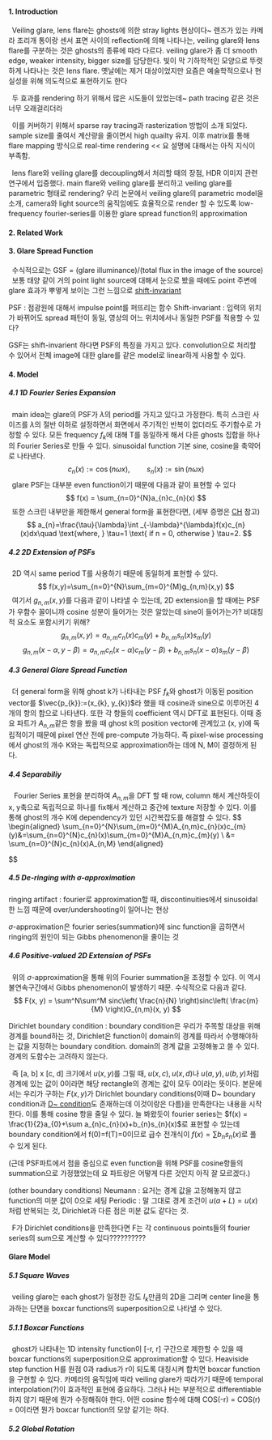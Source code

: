 #### 1. Introduction

&ensp;Veiling glare, lens flare는 ghosts에 의한 stray lights 현상이다~ 렌즈가 있는 카메라 조리개 통이랑 센서 표면 사이의 reflection에 의해 나타나는, veiling glare와 lens flare를 구분하는 것은 ghosts의 종류에 따라 다르다. veiling glare가 좀 더 smooth edge, weaker intensity, bigger size를 담당한다. 빛이 막 기하학적인 모양으로 뚜렷하게 나타나는 것은 lens flare. 옛날에는 제거 대상이었지만 요즘은 예술학적으로나 현실성을 위해 의도적으로 표현하기도 한다

&ensp;두 효과를 rendering 하기 위해서 많은 시도들이 있었는데~ path tracing 같은 것은 너무 오래걸리더라

&ensp;이를 커버하기 위해서 sparse ray tracing과 rasterization 방법이 소개 되었다. sample size를 줄여서 계산량을 줄이면서 high quailty 유지. 이후 matrix를 통해 flare mapping 방식으로 real-time rendering << 요 설명에 대해서는 아직 지식이 부족함.

&ensp;lens flare와 veiling glare를 decoupling해서 처리할 때의 장점, HDR 이미지 관련 연구에서 입증했다. main flare와 veiling glare를 분리하고 veiling glare를 parametric 형태로 rendering? 우리 논문에서 veiling glare의 parametric model을 소개, camera와 light source의 움직임에도 효율적으로 render 할 수 있도록 low-frequency fourier-series를 이용한 glare spread function의 approximation

#### 2. Related Work

#### 3. Glare Spread Function

&ensp;수식적으로는 GSF = (glare illuminance)/(total flux in the image of the source)
&ensp;보통 태양 같이 거의 point light source에 대해서 눈으로 봤을 때에도 point 주변에 glare 효과가 뿌옇게 보이는 그런 느낌으로 [shift-invariant](https://pasus.tistory.com/23) 

PSF : 점광원에 대해서 impulse point를 퍼뜨리는 함수
Shift-invariant : 입력의 위치가 바뀌어도 spread 패턴이 동일, 영상의 어느 위치에서나 동일한 PSF를 적용할 수 있다?

GSF는 shift-invarient 하다면 PSF의 특징을 가지고 있다. convolution으로 처리할 수 있어서 전체 image에 대한 glare를 같은 model로 linear하게 사용할 수 있다.


#### 4. Model

##### 4.1 1D Fourier Series Expansion

&ensp;main idea는 glare의 PSF가 $\lambda$의 period를 가지고 있다고 가정한다. 특히 스크린 사이즈를 $\lambda$의 절반 이하로 설정하면서 화면에서 주기적인 반복이 없더라도 주기함수로 가정할 수 있다. 모든 frequency $f_{k}$에 대해 T를 동일하게 해서 다른 ghosts 집합을 하나의 Fourier Series로 만들 수 있다. sinusoidal function 기본 sine, cosine을 축약어로 나타낸다.
$$
c_{n}(x) := \cos(n\omega x), \quad\quad s_{n}(x):=\sin(n\omega x)
$$
&ensp;glare PSF는 대부분 even function이기 때문에 다음과 같이 표현할 수 있다
$$
f(x) = \sum_{n=0}^{N}a_{n}c_{n}(x)
$$
&ensp;또한 스크린 내부만을 제한해서 general form을 표현한다면, (세부 증명은 [CH](2024-11-01-Circular-Harmonics) 참고)
$$
a_{n}=\frac{\tau}{\lambda}\int _{-\lambda}^{\lambda}f(x)c_{n}(x)dx\quad \text{where, } \tau=1 \text{ if n = 0, otherwise } \tau=2.
$$
##### 4.2 2D Extension of PSFs

&ensp;2D 역시  same period T를 사용하기 때문에 동일하게 표현할 수 있다.
$$
f(x,y)=\sum_{n=0}^{N}\sum_{m=0}^{M}g_{n,m}(x,y)
$$
&ensp;여기서 $g_{n,m}(x,y)$를 다음과 같이 나타낼 수 있는데, 2D extension을 할 때에는 PSF가 우함수 꼴이니까 cosine 성분이 들어가는 것은 알았는데 sine이 들어가는가? 비대칭적 요소도 포함시키기 위해?
$$
g_{n,m}(x,y)=a_{n,m}c_{n}(x)c_{m}(y)+b_{n,m}s_{n}(x)s_{m}(y)
$$
$$
g_{n,m}(x-\alpha, y-\beta)=a_{n,m}c_{n}(x-\alpha)c_{m}(y-\beta)+b_{n,m}s_{n}(x-\alpha)s_{m}(y-\beta)
$$
##### 4.3 General Glare Spread Function

&ensp;더 general form을 위해 ghost k가 나타내는 PSF $f_{k}$와 ghost가 이동된 position vector를 $\vec{p_{k}}:=(x_{k}, y_{k})$라 했을 때 cosine과 sine으로 이루어진 4개의 항의 합으로 나타낸다. 또한 각 항들의 coefficient 역시 DFT로 표현된다. 이때 중요 파트가 $A_{n,m}$같은 항을 봤을 때 ghost k의 position vector에 관계있고 (x, y)에 독립적이기 때문에 pixel 연산 전에 pre-compute 가능하다. 즉 pixel-wise processing에서 ghost의 개수 K와는 독립적으로 approximation하는 데에 N, M이 결정하게 된다.

##### 4.4 Separabiliy

&ensp; Fourier Series 표현을 분리하여 $A_{n,m}$을 DFT 할 때 row, column 해서 계산하듯이 x, y축으로 독립적으로 하나를 fix해서 계산하고 중간에 texture 저장할 수 있다. 이를 통해 ghost의 개수 K에 dependency가 있던 시간복잡도를 해결할 수 있다.
$$
\begin{aligned}
\sum_{n=0}^{N}\sum_{m=0}^{M}A_{n,m}c_{n}(x)c_{m}(y)&=\sum_{n=0}^{N}c_{n}(x)\sum_{m=0}^{M}A_{n,m}c_{m}(y) \\
&= \sum_{n=0}^{N}c_{n}(x)A_{n,M}
\end{aligned}

$$
##### 4.5 De-ringing with $\sigma$-approximation

ringing artifact :  fourier로 approximation할 때, discontinuities에서 sinusoidal한 느낌 때문에 over/undershooting이 일어나는 현상

$\sigma$-approximation은 fourier series(summation)에 sinc function을 곱하면서 ringing의 원인이 되는 Gibbs phenomenon을 줄이는 것
##### 4.6 Positive-valued 2D Extension of PSFs

&ensp;위의 $\sigma$-approximation을 통해 위의 Fourier summation을 조정할 수 있다. 이 역시 불연속구간에서 Gibbs phenomenon이 발생하기 때문. 수식적으로 다음과 같다.
$$
F(x, y) = \sum^N\sum^M sinc\left( \frac{n}{N} \right)sinc\left( \frac{m}{M} \right)G_{n,m}(x, y)
$$

Dirichlet boundary condition : boundary condition은 우리가 주목할 대상을 위해 경계를 bound하는 것, Dirichlet은 function이 domain의 경계를 따라서 수행해야하는 값을 지정하는 boundary condition. domain의 경계 값을 고정해놓고 쓸 수 있다. 경계의 도함수는 고려하지 않는다.

&ensp;즉 [a, b] x [c, d] 크기에서 $u(x, y)$를 그릴 때, $u(x,c), u(x,d)$나 $u(a,y), u(b, y)$처럼 경계에 있는 값이 0이라면 해당 rectangle의 경계는 값이 모두 0이라는 뜻이다. 본문에서는 우리가 구하는 $F(x, y)$가 Dirichlet boundary conditions(이때 D~ boundary condition과 [D~ condition](https://gosamy.tistory.com/269)도 존재하는데 이것이랑은 다름)을 만족한다는 내용을 시작한다. 이를 통해 cosine 항을 줄일 수 있다. 늘 봐왔듯이 fourier series는 $f(x) = \frac{1}{2}a_{0}+\sum a_{n}c_{n}(x)+b_{n}s_{n}(x)$로 표현할 수 있는데 boundary condition에서 f(0)=f(T)=0이므로 급수 전개식이 $f(x)=\sum b_{n}s_{n}(x)$로 풀 수 있게 된다.

(근데 PSF파트에서 점을 중심으로 even function을 위해 PSF를 cosine항들의 summation으로 가정했었는데 요 파트랑은 어떻게 다른 것인지 아직 잘 모르겠다.)

(other boundary conditions)
Neumann : 요거는 경계 값을 고정해놓지 않고 function의 미분 값이 0으로 세팅
Periodic : 말 그대로 경계 조건이 $u(a+L)=u(x)$처럼 반복되는 것, Dirichlet과 다른 점은 미분 값도 같다는 것.

&ensp;F가 Dirichlet conditions을 만족한다면 F는 각 continuous points들의 fourier series의 sum으로 계산할 수 있다??????????


#### Glare Model

##### 5.1 Square Waves

&ensp;veiling glare는 each ghost가 일정한 강도 $I_{k}$만큼의 2D을 그리며 center line을 통과하는 단면을 boxcar functions의 superposition으로 나타낼 수 있다.

##### 5.1.1 Boxcar Functions

&ensp;ghost가 나타내는 1D intensity function이 \[-r, r] 구간으로 제한할 수 있을 때 boxcar functions의 superposition으로 approximation할 수 있다. Heaviside step function H를 원점 0과 radius가 r이 되도록 대칭시켜 합치면 boxcar function을 구현할 수 있다. 카메라의 움직임에 따라 veiling glare가 따라가기 때문에 temporal interpolation(?)이 효과적인 표현에 중요하다. 그러나 H는 부분적으로 differentiable하지 않기 때문에 뭔가 수정해줘야 한다. 어떤 cosine 함수에 대해 COS(-r) = COS(r) = 0이라면 뭔가 boxcar function의 모양 같기는 하다.

##### 5.2 Global Rotation
